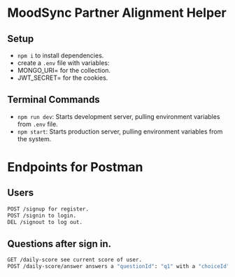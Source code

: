 # MoodSync Partner Alignment Helper

## Setup

- `npm i` to install dependencies.
- create a `.env` file with variables:
- MONGO_URI= for the collection.
- JWT_SECRET= for the cookies.

## Terminal Commands

- `npm run dev`: Starts development server, pulling environment variables from `.env` file.
- `npm start`: Starts production server, pulling environment variables from the system.

# Endpoints for Postman

## Users

```bash
POST /signup for register.
POST /signin to login.
DEL /signout to log out.
```

## Questions after sign in.

```bash
GET /daily-score see current score of user.
POST /daily-score/answer answers a "questionId": "q1" with a "choiceId" : "a".
```
